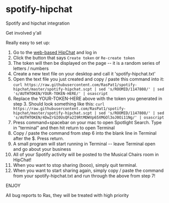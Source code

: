 spotify-hipchat
===============

Spotify and hipchat integration

Get involved y'all

Really easy to set up:


1. Go to the [web-based HipChat](https://shoptiques.hipchat.com/account/confirm_password?redirect_to=/account/api) and log in
2. Click the button that says `Create token` or `Re-create token`
3. The token will then be displayed on the page -- it is a random series of letters / numbers
4. Create a new text file on your desktop and call it 'spotify-hipchat.txt'
5. Open the text file you just created and copy / paste this command into it:
`
curl https://raw.githubusercontent.com/RasPat1/spotify-hipchat/master/spotify-hipchat.scpt | sed 's/ROOMID/1147808/' | sed 's/AUTHTOKEN/YOUR-TOKEN-HERE/' | osascript
`
6. Replace the YOUR-TOKEN-HERE above with the token you generated in step 3.  Should look something like this:
`
curl https://raw.githubusercontent.com/RasPat1/spotify-hipchat/master/spotify-hipchat.scpt | sed 's/ROOMID/1147808/' | sed 's/AUTHTOKEN/4DwZrGI0UsQFa2I9RtMDWVp65XMGOl3oJ0Oi11Ng/' | osascript
`
7. Press command+spacebar on your mac to open Spotlight Search.  Type in "terminal" and then hit return to open Terminal
8. Copy / paste the command from step 6 into the blank line in Terminal after the $.  Press return.
9. A small program will start running in Terminal -- leave Terminal open and go about your business
10. All of your Spotify activity will be posted to the Musical Chairs room in HipChat!
11. When you want to stop sharing (booo), simply quit terminal.
12. When you want to start sharing again, simply copy / paste the command from your spotify-hipchat.txt and run through the above from step 7!

ENJOY

All bug reports to Ras, they will be treated with high priority
